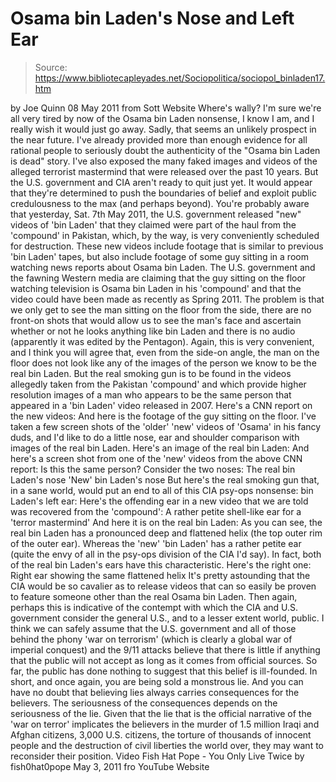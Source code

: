 # Osama bin Laden's Nose and Left Ear

> Source: https://www.bibliotecapleyades.net/Sociopolitica/sociopol_binladen17.htm

by Joe Quinn
08 May 2011
from
Sott Website
Where's wally?
I'm sure we're all very tired by now of the Osama bin Laden nonsense, I know
I am, and I really wish it would just go away. Sadly, that seems an unlikely
prospect in the near future.
I've already provided more than enough evidence for all rational people to
seriously doubt the authenticity of the "Osama bin Laden is dead" story.
I've also exposed the many faked images and videos of the alleged terrorist
mastermind that were released over the past 10 years.
But the U.S. government
and CIA aren't ready to quit just yet. It would appear that they're
determined to push the boundaries of belief and exploit public credulousness
to the max (and perhaps beyond).
You're probably aware that yesterday, Sat. 7th May 2011, the U.S. government
released "new" videos of 'bin Laden' that they claimed were part of the haul
from the 'compound' in Pakistan, which, by the way, is very conveniently
scheduled for destruction.
These new videos include footage that is similar to previous 'bin Laden'
tapes, but also include footage of some guy sitting in a room watching news
reports about Osama bin Laden. The U.S. government and the fawning Western
media are claiming that the guy sitting on the floor watching television is
Osama bin Laden in his 'compound' and that the video could have been made as
recently as Spring 2011.
The problem is that we only get to see the man
sitting on the floor from the side, there are no front-on shots that would
allow us to see the man's face and ascertain whether or not he looks
anything like bin Laden and there is no audio (apparently it was edited by
the Pentagon).
Again, this is very convenient, and I think you will agree
that, even from the side-on angle, the man on the floor does not look like
any of the images of the person we know to be the real bin Laden.
But the real smoking gun is to be found in the videos allegedly taken from
the Pakistan 'compound' and which provide higher resolution images of a man
who appears to be the same person that appeared in a 'bin Laden' video
released in 2007.
Here's a CNN report on
the new videos:
And here is the footage of
the guy sitting on the floor.
I've taken a few screen shots of the 'older' 'new' videos of 'Osama' in his
fancy duds, and I'd like to do a little nose, ear and shoulder comparison
with images of the real bin Laden.
Here's an image of the real bin Laden:
And here's a screen shot from one of the 'new' videos from the above CNN
report:
Is this the same person?
Consider the two noses:
The real bin Laden's nose
'New' bin Laden's nose
But here's the real smoking gun that, in a sane world, would put an end to
all of this CIA psy-ops nonsense: bin Laden's left ear:
Here's the offending ear in a new video that we are told was recovered from
the 'compound':
A rather petite shell-like ear for a 'terror mastermind'
And here it is on the real bin Laden:
As you can see, the real bin Laden has a pronounced deep and flattened helix
(the top outer rim of the outer ear). Whereas the 'new' 'bin Laden' has a
rather petite ear (quite the envy of all in the psy-ops division of the CIA
I'd say).
In fact, both of the real bin Laden's ears have this characteristic.
Here's
the right one:
Right ear showing the same flattened helix
It's pretty astounding that
the CIA would be so cavalier as to release
videos that can so easily be proven to feature someone other than the real
Osama bin Laden.
Then again, perhaps this is indicative of the contempt with
which the CIA and U.S. government consider the general U.S., and to a lesser
extent world, public.
I think we can safely assume that the U.S. government
and all of those behind the phony 'war on terrorism' (which is clearly a
global war of imperial conquest) and
the 9/11 attacks believe that there is
little if anything that the public will not accept as long as it comes from
official sources.
So far, the public has done nothing to suggest that this
belief is ill-founded.
In short, and once again, you are being sold a monstrous lie. And you can
have no doubt that believing lies always carries consequences for the
believers. The seriousness of the consequences depends on the seriousness of
the lie.
Given that the lie that is the official narrative of the 'war on
terror' implicates the believers in the murder of 1.5 million Iraqi and
Afghan citizens, 3,000 U.S. citizens, the torture of thousands of innocent
people and the destruction of civil liberties the world over, they may want
to reconsider their position.
Video
Fish Hat Pope - You Only Live Twice
by
fish0hat0pope
May 3, 2011
fro
YouTube Website
